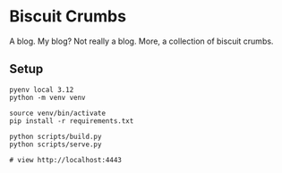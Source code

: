 Biscuit Crumbs
==============

A blog. My blog? Not really a blog. More, a collection of biscuit crumbs.

## Setup

    pyenv local 3.12
    python -m venv venv

    source venv/bin/activate
    pip install -r requirements.txt

    python scripts/build.py
    python scripts/serve.py

    # view http://localhost:4443

